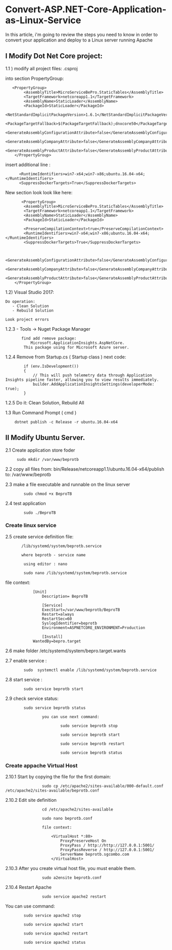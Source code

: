 # Convert-ASP.NET-Core-Application-as-Linux-Service

In this article, i'm going to review the steps you need to know in order to convert your application and deploy to a Linux server running Apache

## I Modify Dot Net Core project:

1.1 ) modify all project files: <project name>.csproj

into section PropertyGroup:

       <PropertyGroup>
			<AssemblyTitle>MicroServiceBePro.StaticTables</AssemblyTitle>
			<TargetFramework>netcoreapp1.1</TargetFramework>
			<AssemblyName>StaticLoader</AssemblyName>
			<PackageId>StaticLoader</PackageId>
			<NetStandardImplicitPackageVersion>1.6.1</NetStandardImplicitPackageVersion>
			<PackageTargetFallback>$(PackageTargetFallback);dnxcore50</PackageTargetFallback>
			<GenerateAssemblyConfigurationAttribute>false</GenerateAssemblyConfigurationAttribute>
			<GenerateAssemblyCompanyAttribute>false</GenerateAssemblyCompanyAttribute>
			<GenerateAssemblyProductAttribute>false</GenerateAssemblyProductAttribute>
		</PropertyGroup>
  
  insert additional line :
  
		  <RuntimeIdentifiers>win7-x64;win7-x86;ubuntu.16.04-x64;</RuntimeIdentifiers>
		  <SuppressDockerTargets>True</SuppressDockerTargets>
		  
  New section look look like here:
	
	       <PropertyGroup>
			<AssemblyTitle>MicroServiceBePro.StaticTables</AssemblyTitle>
			<TargetFramework>netcoreapp1.1</TargetFramework>
			<AssemblyName>StaticLoader</AssemblyName>
			<PackageId>StaticLoader</PackageId>
			
			<PreserveCompilationContext>true</PreserveCompilationContext>
			<RuntimeIdentifiers>win7-x64;win7-x86;ubuntu.16.04-x64;</RuntimeIdentifiers>
		    <SuppressDockerTargets>True</SuppressDockerTargets>
			

			<GenerateAssemblyConfigurationAttribute>false</GenerateAssemblyConfigurationAttribute>
			<GenerateAssemblyCompanyAttribute>false</GenerateAssemblyCompanyAttribute>
			<GenerateAssemblyProductAttribute>false</GenerateAssemblyProductAttribute>
		</PropertyGroup>
	
1.2) Visual Studio 2017:

    Do operation:
       - Clean Solution
	   - Rebuild Solution
	   
	Look project errors
	   
1.2.3 - Tools -> Nuget Package Manager

	       find add remove package: 
		       Microsoft.ApplicationInsights.AspNetCore.
			This package using for Microsoft Azure server. 
			
1.2.4 Remove from Startup.cs ( Startup class ) next code:

            if (env.IsDevelopment())
            {
                // This will push telemetry data through Application Insights pipeline faster, allowing you to view results immediately.
                builder.AddApplicationInsightsSettings(developerMode: true);
            }		
			
1.2.5 Do it: Clean Solution, Rebuild All	
		
1.3 Run Command Prompt ( cmd )
     		
		dotnet publish -c Release -r ubuntu.16.04-x64
		
		

## II Modify Ubuntu Server.

2.1 Create application store foder

         sudo mkdir /var/www/beprotb
		 
2.2 copy all files 
	      from:   bin/Release/netcoreapp1.1/ubuntu.16.04-x64/publish	
            to:	  /var/www/beprotb	 


2.3  make a file executable and runnable on the linux server 

			sudo chmod +x BeproTB


2.4  test application

			sudo ./BeproTB


### Create linux service			
			
2.5  create service definition file:
	  
	       /lib/systemd/system/beprotb.service
		   
		   where beprotb - service name 

			using editor : nano
			
			sudo nano /lib/systemd/system/beprotb.service
			
file context:
			
				[Unit]
					Description= BeproTB
					
					[Service]
					ExecStart=/var/www/beprotb/BeproTB
					Restart=always
					RestartSec=60
					SyslogIdentifier=beprotb
					Environment=ASPNETCORE_ENVIRONMENT=Production

					[Install]
				WantedBy=bepro.target
	  
2.6  make folder /etc/systemd/system/bepro.target.wants

2.7  enable service :

			sudo  systemctl enable /lib/systemd/system/beprotb.service
			
2.8 start service :
				
			sudo service beprotb start

2.9 check service status:

			sudo service beprotb status	

					you can use next command: 

							sudo service beprotb stop

							sudo service beprotb start

							sudo service beprotb restart

							sudo service beprotb status


### Create appache Virtual Host 

2.10.1 Start by copying the file for the first domain:

					sudo cp /etc/apache2/sites-available/000-default.conf /etc/apache2/sites-available/beprotb.conf


2.10.2 Edit site definition
			
					cd /etc/apache2/sites-available

					sudo nano beprotb.conf
					
					file context:

						<VirtualHost *:80>
							ProxyPreserveHost On
							ProxyPass / http://http://127.0.0.1:5001/
							ProxyPassReverse / http://127.0.0.1:5001/
							ServerName beprotb.sgcombo.com
						</VirtualHost>

2.10.3 After you create virtual host file, you must enable them.

					sudo a2ensite beprotb.conf
					
2.10.4 Restart Apache

					sudo service apache2 restart

You can use command:

			sudo service apache2 stop

			sudo service apache2 start

			sudo service apache2 restart

			sudo service apache2 status






